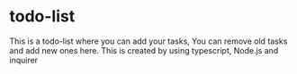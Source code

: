 # todo-list
This is a todo-list where you can add your tasks, You can remove old tasks and add new ones here. This is created by using typescript, Node.js and inquirer
